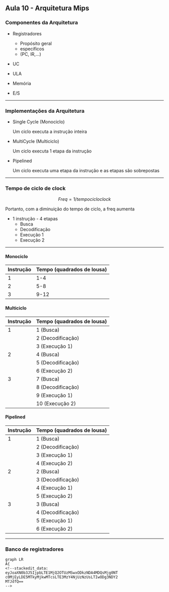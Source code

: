## Aula 10 - Arquitetura Mips

### Componentes da Arquitetura

* Registradores
	* Propósito geral
	* especificos
	* (PC, IR,...)

* UC
* ULA
* Memória
* E/S
---

### Implementações da Arquitetura

* Single Cycle (Monociclo)
	
	Um ciclo executa a instrução inteira


* MultiCycle (Multiciclo)
	
	Um ciclo executa 1 etapa da instrução
	


* Pipelined

	Um ciclo executa uma etapa da instrução e as etapas
	são sobrepostas
---

### Tempo de ciclo de clock

$$ Freq = 1/tempo cicloclock $$

Portanto, com a diminuição do tempo de ciclo, a freq aumenta

* 1 instrução - 4 etapas
	* Busca
	* Decodificação
	* Execução 1
	* Execução 2


---

#### Monociclo

|Instrução	|Tempo (quadrados de lousa)|
|---------------|-----------------------|
|1		|1-4 			|
|2		|5-8 			|
|3		|9-12 			|



#### Multiciclo

|Instrução	|Tempo (quadrados de lousa)|
|---------------|-----------------------|
|1		|1 (Busca)		|
|		|2 (Decodificação)	|
|		|3 (Execução 1)		|
|2		|4 (Busca)		|
|		|5 (Decodificação)	|
|		|6 (Execução 2)		|
|3		|7 (Busca)		|
|		|8 (Decodificação)	|
|		|9 (Execução 1)		|
|		|10 (Execução 2)	|

#### Pipelined

|Instrução	|Tempo (quadrados de lousa)			|
|---------------|-----------------------|
|1		|1 (Busca)		|
|		|2 (Decodificação)	|
|		|3 (Execução 1)		|
|		|4 (Execução 2)		|
|2		|2 (Busca)		|
|		|3 (Decodificação)	|
|		|4 (Execução 1)		|
|		|5 (Execução 2)		|
|3		|3 (Busca) &nbsp;	|
|		|4 (Decodificação)	|
|		|5 (Execução 1)		|
|		|6 (Execução 2)		|


---
### Banco de registradores

```mermaid
graph LR
A{
<!--stackedit_data:
eyJoaXN0b3J5IjpbLTE1MjQ2OTUzMSwxODkzNDA4MDQsMjg0NT
c0MjEyLDE5MTkyMjkwMTcsLTE3MzY4NjUzNzUsLTIwODg3NDY2
MTJdfQ==
-->